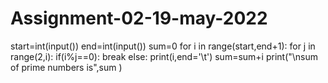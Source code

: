 # Assignment-02-19-may-2022
start=int(input())
end=int(input())
sum=0
for i in range(start,end+1):
    for j in range(2,i):
        if(i%j==0):
            break
    else:
        print(i,end='\t')
        sum=sum+i 
print("\nsum of prime numbers is",sum )

